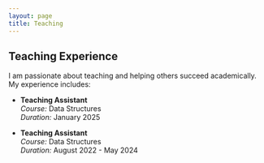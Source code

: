 ```yaml
---
layout: page
title: Teaching
---
```


## Teaching Experience
I am passionate about teaching and helping others succeed academically. My experience includes:

- **Teaching Assistant**  
  *Course:* Data Structures  
  *Duration:* January 2025  

- **Teaching Assistant**  
  *Course:* Data Structures  
  *Duration:* August 2022 - May 2024  
